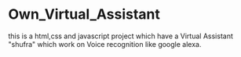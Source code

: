 # Own_Virtual_Assistant
this is a html,css and javascript project which have a Virtual Assistant "shufra" which work on Voice recognition like google alexa.
